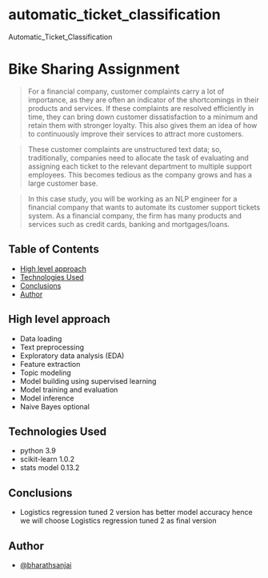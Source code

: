 # automatic_ticket_classification
Automatic_Ticket_Classification

# Bike Sharing Assignment
> For a financial company, customer complaints carry a lot of importance, as they are often an indicator of the shortcomings in their products and services. If these complaints are resolved efficiently in time, they can bring down customer dissatisfaction to a minimum and retain them with stronger loyalty. This also gives them an idea of how to continuously improve their services to attract more customers.

>These customer complaints are unstructured text data; so, traditionally, companies need to allocate the task of evaluating and assigning each ticket to the relevant department to multiple support employees. This becomes tedious as the company grows and has a large customer base.

>In this case study, you will be working as an NLP engineer for a financial company that wants to automate its customer support tickets system. As a financial company, the firm has many products and services such as credit cards, banking and mortgages/loans. 

## Table of Contents
* [High level approach](#high-level-approach)
* [Technologies Used](#technologies-used)
* [Conclusions](#conclusions)
* [Author](#author)

<!-- You can include any other section that is pertinent to your problem -->

## High level approach
- Data loading
- Text preprocessing
- Exploratory data analysis (EDA)
- Feature extraction
- Topic modeling 
- Model building using supervised learning
- Model training and evaluation
- Model inference
- Naive Bayes optional

## Technologies Used
- python 3.9
- scikit-learn 1.0.2
- stats model 0.13.2

## Conclusions
- Logistics regression tuned 2 version has better model accuracy hence we will choose Logistics regression tuned 2 as final version

## Author
- [@bharathsanjai](https://github.com/bharathsanjai)

